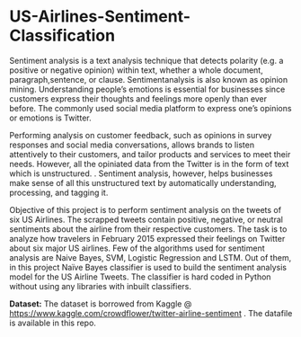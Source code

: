 # US-Airlines-Sentiment-Classification

Sentiment analysis is a text analysis technique that detects polarity (e.g. a positive or negative opinion) within text, whether a whole document, paragraph,sentence, or clause. Sentimentanalysis is also known as opinion mining. Understanding people’s emotions is essential for businesses since customers express their thoughts and feelings more openly than ever before. The commonly used social media platform to express one’s opinions or emotions is Twitter.

Performing analysis on customer feedback, such as opinions in survey responses and social media conversations, allows brands to listen attentively to their customers, and tailor products and services to meet their needs. However, all the opiniated data from the Twitter is in the form of text which is unstructured. . Sentiment analysis, however, helps businesses make sense of all this unstructured text by automatically understanding, processing, and tagging it.

Objective of this project is to perform sentiment analysis on the tweets of six US Airlines. The scrapped tweets contain positive, negative, or neutral sentiments about the airline from their respective customers. The task is to analyze how travelers in February 2015 expressed their feelings on Twitter about six major US airlines. Few of the algorithms used for sentiment analysis are Naive Bayes, SVM, Logistic Regression and LSTM. Out of them, in this project Naïve Bayes classifier is used to build the sentiment analysis model for the US Airline Tweets. The classifier is hard coded in Python without using any libraries with inbuilt classifiers.

**Dataset:** The dataset is borrowed from Kaggle @ https://www.kaggle.com/crowdflower/twitter-airline-sentiment . The datafile is available in this repo.
